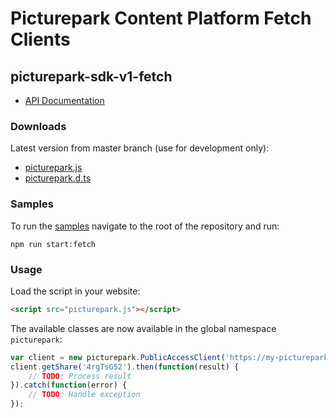# Picturepark Content Platform Fetch Clients

## picturepark-sdk-v1-fetch

- [API Documentation](https://rawgit.com/Picturepark/Picturepark.SDK.TypeScript/master/docs/picturepark-sdk-v1-fetch/api/index.html)

### Downloads

Latest version from master branch (use for development only): 

- [picturepark.js](https://rawgit.com/Picturepark/Picturepark.SDK.TypeScript/master/src/picturepark-sdk-v1-fetch/dist/picturepark.js)
- [picturepark.d.ts](https://rawgit.com/Picturepark/Picturepark.SDK.TypeScript/master/src/picturepark-sdk-v1-fetch/dist/picturepark.d.ts)

### Samples

To run the [samples](https://github.com/Picturepark/Picturepark.SDK.TypeScript/tree/master/src/picturepark-sdk-v1-fetch/samples) navigate to the root of the repository and run: 

    npm run start:fetch

### Usage

Load the script in your website: 

```Html
<script src="picturepark.js"></script>
```

The available classes are now available in the global namespace `picturepark`: 

```JavaScript
var client = new picturepark.PublicAccessClient('https://my-picturepark-server.com');
client.getShare('4rgTsG52').then(function(result) {
    // TODO: Process result
}).catch(function(error) {
    // TODO: Handle exception
});
```
